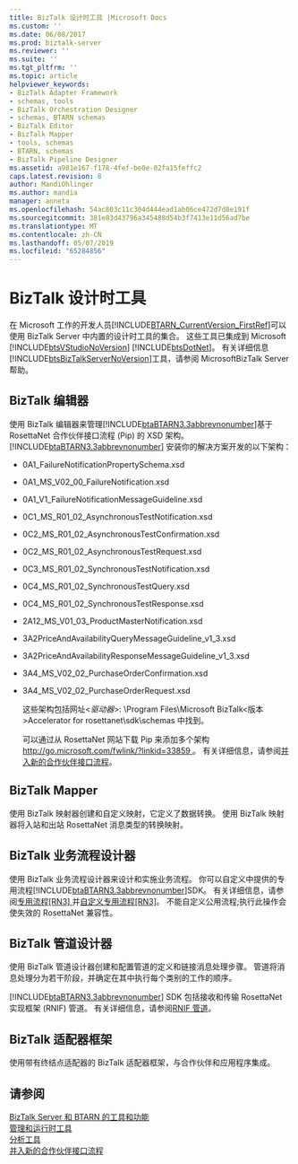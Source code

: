 ```yaml
---
title: BizTalk 设计时工具 |Microsoft Docs
ms.custom: ''
ms.date: 06/08/2017
ms.prod: biztalk-server
ms.reviewer: ''
ms.suite: ''
ms.tgt_pltfrm: ''
ms.topic: article
helpviewer_keywords:
- BizTalk Adapter Framework
- schemas, tools
- BizTalk Orchestration Designer
- schemas, BTARN schemas
- BizTalk Editor
- BizTalk Mapper
- tools, schemas
- BTARN, schemas
- BizTalk Pipeline Designer
ms.assetid: a981e167-f178-4fef-be0e-02fa15feffc2
caps.latest.revision: 8
author: MandiOhlinger
ms.author: mandia
manager: anneta
ms.openlocfilehash: 54ac803c11c304d444ead1ab06ce472d7d8e191f
ms.sourcegitcommit: 381e83d43796a345488d54b3f7413e11d56ad7be
ms.translationtype: MT
ms.contentlocale: zh-CN
ms.lasthandoff: 05/07/2019
ms.locfileid: "65284856"
---
```

# <a name="biztalk-design-time-tools"></a>BizTalk 设计时工具
在 Microsoft 工作的开发人员[!INCLUDE[BTARN_CurrentVersion_FirstRef](../../includes/btarn-currentversion-firstref-md.md)]可以使用 BizTalk Server 中内置的设计时工具的集合。 这些工具已集成到 Microsoft [!INCLUDE[btsVStudioNoVersion](../../includes/btsvstudionoversion-md.md)] [!INCLUDE[btsDotNet](../../includes/btsdotnet-md.md)]。 有关详细信息[!INCLUDE[btsBizTalkServerNoVersion](../../includes/btsbiztalkservernoversion-md.md)]工具，请参阅 MicrosoftBizTalk Server 帮助。  
  
## <a name="biztalk-editor"></a>BizTalk 编辑器  
 使用 BizTalk 编辑器来管理[!INCLUDE[btaBTARN3.3abbrevnonumber](../../includes/btabtarn3-3abbrevnonumber-md.md)]基于 RosettaNet 合作伙伴接口流程 (Pip) 的 XSD 架构。 [!INCLUDE[btaBTARN3.3abbrevnonumber](../../includes/btabtarn3-3abbrevnonumber-md.md)] 安装你的解决方案开发的以下架构：  
  
- 0A1_FailureNotificationPropertySchema.xsd  
  
- 0A1_MS_V02_00_FailureNotification.xsd  
  
- 0A1_V1_FailureNotificationMessageGuideline.xsd  
  
- 0C1_MS_R01_02_AsynchronousTestNotification.xsd  
  
- 0C2_MS_R01_02_AsynchronousTestConfirmation.xsd  
  
- 0C2_MS_R01_02_AsynchronousTestRequest.xsd  
  
- 0C3_MS_R01_02_SynchronousTestNotification.xsd  
  
- 0C4_MS_R01_02_SynchronousTestQuery.xsd  
  
- 0C4_MS_R01_02_SynchronousTestResponse.xsd  
  
- 2A12_MS_V01_03_ProductMasterNotification.xsd  
  
- 3A2PriceAndAvailabilityQueryMessageGuideline_v1_3.xsd  
  
- 3A2PriceAndAvailabilityResponseMessageGuideline_v1_3.xsd  
  
- 3A4_MS_V02_02_PurchaseOrderConfirmation.xsd  
  
- 3A4_MS_V02_02_PurchaseOrderRequest.xsd  
  
  这些架构包括网址\<*驱动器*\>: \Program Files\\Microsoft BizTalk\<版本\>Accelerator for rosettanet\sdk\schemas 中找到。  
  
  可以通过从 RosettaNet 网站下载 Pip 来添加多个架构[ http://go.microsoft.com/fwlink/?linkid=33859 ](http://go.microsoft.com/fwlink/?linkid=33859)。 有关详细信息，请参阅[并入新的合作伙伴接口流程](../../adapters-and-accelerators/accelerator-rosettanet/incorporating-a-new-partner-interface-process.md)。  
  
## <a name="biztalk-mapper"></a>BizTalk Mapper  
 使用 BizTalk 映射器创建和自定义映射，它定义了数据转换。 使用 BizTalk 映射器将入站和出站 RosettaNet 消息类型的转换映射。  
  
## <a name="biztalk-orchestration-designer"></a>BizTalk 业务流程设计器  
 使用 BizTalk 业务流程设计器来设计和实施业务流程。 你可以自定义中提供的专用流程[!INCLUDE[btaBTARN3.3abbrevnonumber](../../includes/btabtarn3-3abbrevnonumber-md.md)]SDK。 有关详细信息，请参阅[专用流程&#91;RN3&#93; ](../../adapters-and-accelerators/accelerator-rosettanet/private-processes.md)并[自定义专用流程&#91;RN3&#93;](../../adapters-and-accelerators/accelerator-rosettanet/customizing-private-processes.md)。 不能自定义公用流程;执行此操作会使失效的 RosettaNet 兼容性。  
  
## <a name="biztalk-pipeline-designer"></a>BizTalk 管道设计器  
 使用 BizTalk 管道设计器创建和配置管道的定义和链接消息处理步骤。 管道将消息处理分为若干阶段，并确定在其中执行每个类别的工作的顺序。  
  
 [!INCLUDE[btaBTARN3.3abbrevnonumber](../../includes/btabtarn3-3abbrevnonumber-md.md)] SDK 包括接收和传输 RosettaNet 实现框架 (RNIF) 管道。 有关详细信息，请参阅[RNIF 管道](../../adapters-and-accelerators/accelerator-rosettanet/rnif-pipelines.md)。  
  
## <a name="biztalk-adapter-framework"></a>BizTalk 适配器框架  
 使用带有终结点适配器的 BizTalk 适配器框架，与合作伙伴和应用程序集成。  
  
## <a name="see-also"></a>请参阅  
 [BizTalk Server 和 BTARN 的工具和功能](../../adapters-and-accelerators/accelerator-rosettanet/tools-and-features-of-biztalk-server-and-btarn.md)   
 [管理和运行时工具](../../adapters-and-accelerators/accelerator-rosettanet/administration-and-run-time-tools.md)   
 [分析工具](../../adapters-and-accelerators/accelerator-rosettanet/analysis-tools1.md)   
 [并入新的合作伙伴接口流程](../../adapters-and-accelerators/accelerator-rosettanet/incorporating-a-new-partner-interface-process.md)